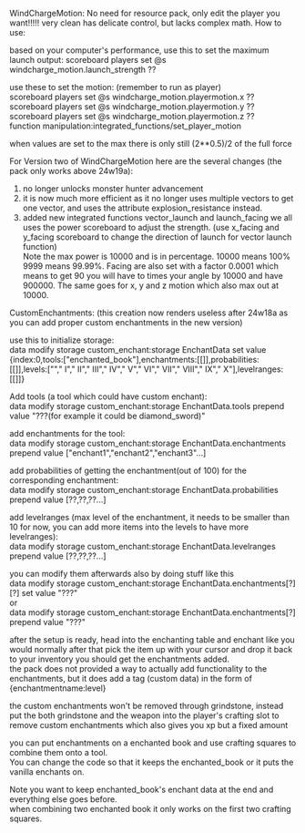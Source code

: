 WindChargeMotion: 
No need for resource pack, only edit the player you want!!!!! very clean has delicate control, but lacks complex math. How to use: 

based on your computer's performance, use this to set the maximum launch output:
scoreboard players set @s windcharge_motion.launch_strength ??  



use these to set the motion: (remember to run as player)       
scoreboard players set @s windcharge_motion.playermotion.x ??        
scoreboard players set @s windcharge_motion.playermotion.y ??      
scoreboard players set @s windcharge_motion.playermotion.z ??      
function manipulation:integrated_functions/set_player_motion

when values are set to the max there is only still (2**0.5)/2 of the full force

For Version two of WindChargeMotion here are the several changes (the pack only works above 24w19a):   
1. no longer unlocks monster hunter advancement   
2. it is now much more efficient as it no longer uses multiple vectors to get one vector, and uses the attribute explosion_resistance instead.   
3. added new integrated functions vector_launch and launch_facing we all uses the power scoreboard to adjust the strength. (use x_facing and y_facing scoreboard to change the direction of launch for vector launch function)    
Note the max power is 10000 and is in percentage. 10000 means 100% 9999 means 99.99%. Facing are also set with a factor 0.0001 which means to get 90 you will have to times your angle by 10000 and have 900000. The same goes for x, y and z motion which also max out at 10000.   


CustomEnchantments: (this creation now renders useless after 24w18a as you can add proper custom enchantments in the new version)

use this to initialize storage:    
data modify storage custom_enchant:storage EnchantData set value {index:0,tools:["enchanted_book"],enchantments:[[]],probabilities:[[]],levels:[""," I"," II"," III"," IV"," V"," VI","  VII"," VIII"," IX"," X"],levelranges:[[]]} 

Add tools (a tool which could have custom enchant):    
data modify storage custom_enchant:storage EnchantData.tools prepend value "???(for example it could be diamond_sword)"

add enchantments for the tool:    
data modify storage custom_enchant:storage EnchantData.enchantments prepend value ["enchant1","enchant2","enchant3"...]

add probabilities of getting the enchantment(out of 100) for the corresponding enchantment:    
data modify storage custom_enchant:storage EnchantData.probabilities prepend value [??,??,??...]

add levelranges (max level of the enchantment, it needs to be smaller than 10 for now, you can add more items into the levels to have more levelranges):     
data modify storage custom_enchant:storage EnchantData.levelranges prepend value [??,??,??...]

you can modify them afterwards also by doing stuff like this     
data modify storage custom_enchant:storage EnchantData.enchantments[?][?] set value "???"    
or     
data modify storage custom_enchant:storage EnchantData.enchantments[?] prepend value "???"    


after the setup is ready, head into the enchanting table and enchant like you would normally after that pick the item up with your cursor and drop it back to your inventory you should get the enchantments added.  
the pack does not provided a way to actually add functionality to the enchantments, but it does add a tag (custom data) in the form of {enchantmentname:level}

the custom enchantments won't be removed through grindstone, instead put the both grindstone and the weapon into the player's crafting slot to remove custom enchantments which also gives you xp but a fixed amount    

you can put enchantments on a enchanted book and use crafting squares to combine them onto a tool.    
You can change the code so that it keeps the enchanted_book or it puts the vanilla enchants on.

Note you want to keep enchanted_book's enchant data at the end and everything else goes before.    
when combining two enchanted book it only works on the first two crafting squares.    
